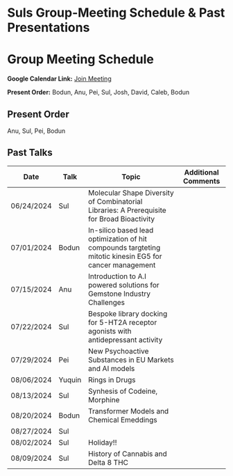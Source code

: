 # Suls Group-Meeting Schedule & Past Presentations

# Group Meeting Schedule

**Google Calendar Link:** [Join Meeting](https://meet.google.com/biy-irfn-qzo)


**Present Order:** Bodun, Anu, Pei, Sul, Josh, David, Caleb, Bodun

## Present Order
Anu, Sul, Pei, Bodun 

## Past Talks

| Date       |   Talk     | Topic                                                                                                  | Additional Comments  |
|------------|------------|--------------------------------------------------------------------------------------------------------|----------------------|
| 06/24/2024 | Sul        | Molecular Shape Diversity of Combinatorial Libraries: A Prerequisite for Broad Bioactivity             |                      |
| 07/01/2024 | Bodun      | In-silico based lead optimization of hit compounds targteting mitotic kinesin EG5 for cancer management|                      |
| 07/15/2024 | Anu        | Introduction to A.I powered solutions for Gemstone Industry Challenges                                 |                      |
| 07/22/2024 | Sul        | Bespoke library docking for 5-HT2A receptor agonists with antidepressant activity                      |                      |
| 07/29/2024 | Pei        | New Psychoactive Substances in EU Markets and AI models                                                |                      |
| 08/06/2024 | Yuquin     | Rings in Drugs                                                                                         |                      |
| 08/13/2024 | Sul        | Synhesis of Codeine, Morphine                                                                          |                      |
| 08/20/2024 | Bodun      | Transformer Models and Chemical Emeddings                                                              |                      |
| 08/27/2024 | Sul        |                                                                                                        |                      |
| 08/02/2024 | Sul        | Holiday!!                                                                                              |                      |
| 08/09/2024 | Sul        | History of Cannabis and Delta 8 THC                                                                    |                      |

 
